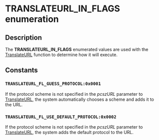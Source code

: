 # TRANSLATEURL_IN_FLAGS enumeration

## Description

The **TRANSLATEURL_IN_FLAGS** enumerated values are used with the [TranslateURL](https://learn.microsoft.com/windows/desktop/api/intshcut/nf-intshcut-translateurla) function to determine how it will execute.

## Constants

### `TRANSLATEURL_FL_GUESS_PROTOCOL:0x0001`

If the protocol scheme is not specified in the *pcszURL* parameter to [TranslateURL](https://learn.microsoft.com/windows/desktop/api/intshcut/nf-intshcut-translateurla), the system automatically chooses a scheme and adds it to the URL.

### `TRANSLATEURL_FL_USE_DEFAULT_PROTOCOL:0x0002`

If the protocol scheme is not specified in the *pcszURL* parameter to [TranslateURL](https://learn.microsoft.com/windows/desktop/api/intshcut/nf-intshcut-translateurla), the system adds the default protocol to the URL.